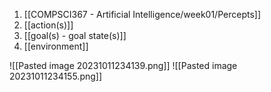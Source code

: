 1. [[COMPSCI367 - Artificial Intelligence/week01/Percepts]]
2. [[action(s)]]
3. [[goal(s) - goal state(s)]]
4. [[environment]]

![[Pasted image 20231011234139.png]]
![[Pasted image 20231011234155.png]]
